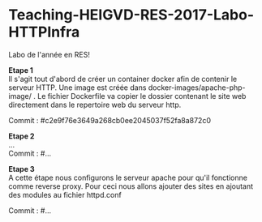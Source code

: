 # Teaching-HEIGVD-RES-2017-Labo-HTTPInfra
Labo de l'année en RES!

**Etape 1**  
Il s'agit tout d'abord de créer un container docker afin de contenir le serveur HTTP.
Une image est créée dans docker-images/apache-php-image/ . Le fichier Dockerfile va copier le dossier contenant le site web directement dans le repertoire web du serveur http.  

Commit : #c2e9f76e3649a268cb0ee2045037f52fa8a872c0  
  

**Etape 2**  
...  
Commit : #...  

**Etape 3**  
A cette étape nous configurons le serveur apache pour qu'il fonctionne comme reverse proxy.
Pour ceci nous allons ajouter des sites en ajoutant des modules au fichier httpd.conf 


Commit : #...